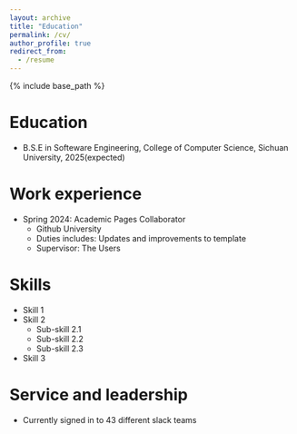 ```yaml
---
layout: archive
title: "Education"
permalink: /cv/
author_profile: true
redirect_from:
  - /resume
---
```


{% include base_path %}

Education
======
* B.S.E in Softeware Engineering, College of Computer Science, Sichuan University, 2025(expected)

Work experience
======
* Spring 2024: Academic Pages Collaborator
  * Github University
  * Duties includes: Updates and improvements to template
  * Supervisor: The Users

  
Skills
======
* Skill 1
* Skill 2
  * Sub-skill 2.1
  * Sub-skill 2.2
  * Sub-skill 2.3
* Skill 3

  
Service and leadership
======
* Currently signed in to 43 different slack teams
